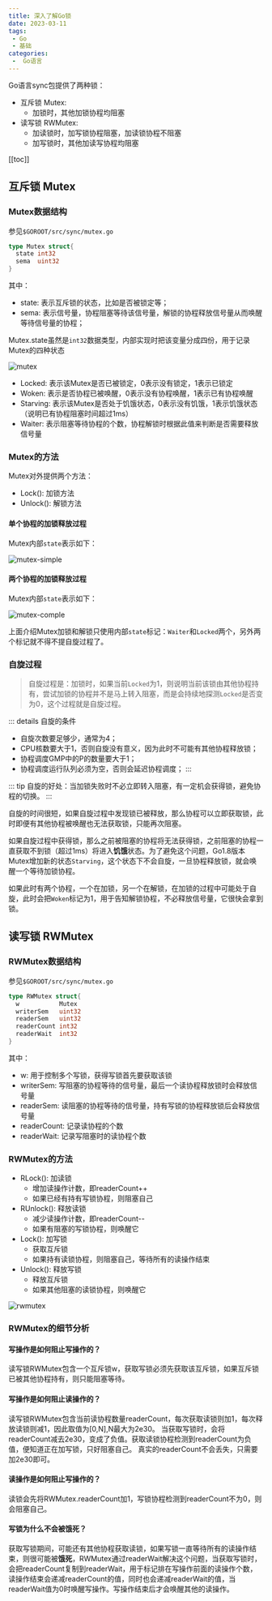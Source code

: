 ```yaml
---
title: 深入了解Go锁
date: 2023-03-11
tags:
 - Go
 - 基础
categories:
 -  Go语言
---
```


Go语言sync包提供了两种锁：

- 互斥锁 Mutex:
  - 加锁时，其他加锁协程均阻塞
- 读写锁 RWMutex:
  - 加读锁时，加写锁协程阻塞，加读锁协程不阻塞
  - 加写锁时，其他加读写协程均阻塞

<!-- more -->

[[toc]]

## 互斥锁 Mutex

### Mutex数据结构

参见`$GOROOT/src/sync/mutex.go`

```go
type Mutex struct{
  state int32
  sema  uint32
}
```

其中：

- state: 表示互斥锁的状态，比如是否被锁定等；
- sema: 表示信号量，协程阻塞等待该信号量，解锁的协程释放信号量从而唤醒等待信号量的协程；

Mutex.state虽然是`int32`数据类型，内部实现时把该变量分成四份，用于记录Mutex的四种状态

![mutex](./images/mutex.png)

- Locked: 表示该Mutex是否已被锁定，0表示没有锁定，1表示已锁定
- Woken: 表示是否协程已被唤醒，0表示没有协程唤醒，1表示已有协程唤醒
- Starving: 表示该Mutex是否处于饥饿状态，0表示没有饥饿，1表示饥饿状态（说明已有协程阻塞时间超过1ms）
- Waiter: 表示阻塞等待协程的个数，协程解锁时根据此值来判断是否需要释放信号量

### Mutex的方法

Mutex对外提供两个方法：

- Lock(): 加锁方法
- Unlock(): 解锁方法

#### 单个协程的加锁释放过程

Mutex内部`state`表示如下：

![mutex-simple](./images/mutex-simple.png)

#### 两个协程的加锁释放过程

Mutex内部`state`表示如下：

![mutex-comple](./images/mutex-complex.png)

上面介绍Mutex加锁和解锁只使用内部`state`标记：`Waiter`和`Locked`两个，另外两个标记就不得不提自旋过程了。

### 自旋过程

> 自旋过程是：加锁时，如果当前`Locked`为1，则说明当前该锁由其他协程持有，尝试加锁的协程并不是马上转入阻塞，而是会持续地探测`Locked`是否变为0，这个过程就是自旋过程。
>

::: details 自旋的条件

- 自旋次数要足够少，通常为4；
- CPU核数要大于1，否则自旋没有意义，因为此时不可能有其他协程释放锁；
- 协程调度GMP中的P的数量要大于1；
- 协程调度运行队列必须为空，否则会延迟协程调度；
:::

::: tip
自旋的好处：当加锁失败时不必立即转入阻塞，有一定机会获得锁，避免协程的切换。
:::

自旋的时间很短，如果自旋过程中发现锁已被释放，那么协程可以立即获取锁，此时即便有其他协程被唤醒也无法获取锁，只能再次阻塞。

如果自旋过程中获得锁，那么之前被阻塞的协程将无法获得锁，之前阻塞的协程一直获取不到锁（超过1ms）将进入**饥饿**状态<Badge text="注意" type="warning"/>。为了避免这个问题，Go1.8版本Mutex增加新的状态`Starving`，这个状态下不会自旋，一旦协程释放锁，就会唤醒一个等待加锁协程。

如果此时有两个协程，一个在加锁，另一个在解锁，在加锁的过程中可能处于自旋，此时会把`Woken`标记为1，用于告知解锁协程，不必释放信号量，它很快会拿到锁。

## 读写锁 RWMutex

### RWMutex数据结构

参见`$GOROOT/src/sync/mutex.go`

```go
type RWMutex struct{
  w           Mutex
  writerSem   uint32
  readerSem   uint32
  readerCount int32
  readerWait  int32
}
```

其中：

- w: 用于控制多个写锁，获得写锁首先要获取该锁
- writerSem: 写阻塞的协程等待的信号量，最后一个读协程释放锁时会释放信号量
- readerSem: 读阻塞的协程等待的信号量，持有写锁的协程释放锁后会释放信号量
- readerCount: 记录读协程的个数
- readerWait: 记录写阻塞时的读协程个数

### RWMutex的方法

- RLock(): 加读锁
  - 增加读操作计数，即readerCount++
  - 如果已经有持有写锁协程，则阻塞自己
- RUnlock(): 释放读锁
  - 减少读操作计数，即readerCount--
  - 如果有阻塞的写锁协程，则唤醒它
- Lock(): 加写锁
  - 获取互斥锁
  - 如果持有读锁协程，则阻塞自己，等待所有的读操作结束
- Unlock(): 释放写锁
  - 释放互斥锁
  - 如果其他阻塞的读锁协程，则唤醒它

![rwmutex](./images/rwmutex-logic.png)

### RWMutex的细节分析

#### 写操作是如何阻止写操作的？

读写锁RWMutex包含一个互斥锁w，获取写锁必须先获取该互斥锁，如果互斥锁已被其他协程持有，则只能阻塞等待。

#### 写操作是如何阻止读操作的？

读写锁RWMutex包含当前读协程数量readerCount，每次获取读锁则加1，每次释放读锁则减1，因此取值为[0,N],N最大为2e30。
当获取写锁时，会将readerCount减去2e30，变成了负值。获取读锁协程检测到readerCount为负值，便知道正在加写锁，只好阻塞自己。
真实的readerCount不会丢失，只需要加2e30即可。

#### 读操作是如何阻止写操作的？

读锁会先将RWMutex.readerCount加1，写锁协程检测到readerCount不为0，则会阻塞自己。

#### 写锁为什么不会被**饿死**？

获取写锁期间，可能还有其他协程获取读锁，如果写锁一直等待所有的读操作结束，则很可能被**饿死**，RWMutex通过readerWait解决这个问题，当获取写锁时，会把readerCount复制到readerWait，用于标记排在写操作前面的读操作个数，读操作结束会递减readerCount的值，同时也会递减readerWait的值，当readerWait值为0时唤醒写操作。写操作结束后才会唤醒其他的读操作。
